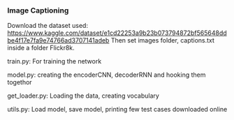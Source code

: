 ### Image Captioning

Download the dataset used: https://www.kaggle.com/dataset/e1cd22253a9b23b073794872bf565648ddbe4f17e7fa9e74766ad3707141adeb
Then set images folder, captions.txt inside a folder Flickr8k.

train.py: For training the network

model.py: creating the encoderCNN, decoderRNN and hooking them togethor

get_loader.py: Loading the data, creating vocabulary

utils.py: Load model, save model, printing few test cases downloaded online